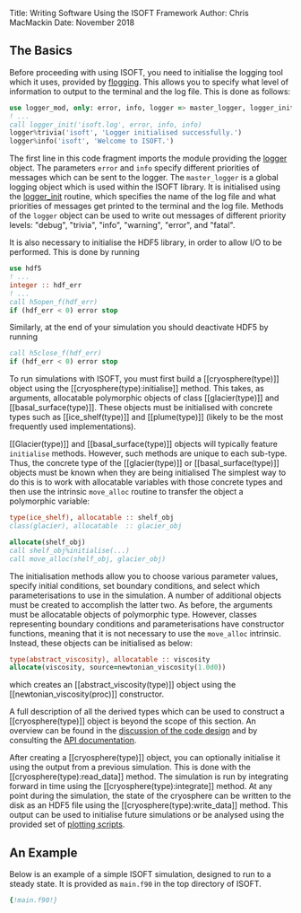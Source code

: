 Title: Writing Software Using the ISOFT Framework
Author: Chris MacMackin
Date: November 2018 

## The Basics

Before proceeding with using ISOFT, you need to initialise the logging
tool which it uses, provided by
[flogging](https://cmacmackin.github.io/flogging/). This allows you to
specify what level of information to output to the terminal and the
log file. This is done as follows:
```fortran
use logger_mod, only: error, info, logger => master_logger, logger_init
! ...
call logger_init('isoft.log', error, info, info)
logger%trivia('isoft', 'Logger initialised successfully.')
logger%info('isoft', 'Welcome to ISOFT.')
```
The first line in this code fragment imports the module providing the
[logger](https://cmacmackin.github.io/flogging/type/logger.html)
object. The parameters `error` and `info` specify different priorities
of messages which can be sent to the logger. The `master_logger` is a
global logging object which is used within the ISOFT library. It is
initialised using the
[logger_init](https://cmacmackin.github.io/flogging/proc/logger_init.html)
routine, which specifies the name of the log file and what priorities
of messages get printed to the terminal and the log file. Methods of the
`logger` object can be used to write out messages of different priority
levels: "debug", "trivia", "info", "warning", "error", and "fatal".

It is also necessary to initialise the HDF5 library, in order to allow I/O
to be performed. This is done by running
```fortran
use hdf5
! ...
integer :: hdf_err
! ...
call h5open_f(hdf_err)
if (hdf_err < 0) error stop
```
Similarly, at the end of your simulation you should deactivate HDF5 by
running
```fortran
call h5close_f(hdf_err)
if (hdf_err < 0) error stop
```

To run simulations with ISOFT, you must first build a
[[cryosphere(type)]] object using the [[cryosphere(type):initialise]]
method. This takes, as arguments, allocatable polymorphic objects of class
[[glacier(type)]] and [[basal_surface(type)]]. These objects must be
initialised with concrete types such as [[ice_shelf(type)]] and
[[plume(type)]] (likely to be the most frequently used implementations).

[[Glacier(type)]] and [[basal_surface(type)]] objects will typically
feature `initialise` methods. However, such methods are unique to each
sub-type. Thus, the concrete type of the [[glacier(type)]] or
[[basal_surface(type)]] objects must be known when they are being
initialised The simplest way to do this is to work with allocatable
variables with those concrete types and then use the intrinsic
`move_alloc` routine to transfer the object a polymorphic variable:
```fortran
type(ice_shelf), allocatable :: shelf_obj
class(glacier), allocatable  :: glacier_obj

allocate(shelf_obj)
call shelf_obj%initialise(...)
call move_alloc(shelf_obj, glacier_obj)
```

The initialisation methods allow you to choose various parameter
values, specify initial conditions, set boundary conditions, and
select which parameterisations to use in the simulation. A number of
additional objects must be created to accomplish the latter two. As
before, the arguments must be allocatable objects of polymorphic
type. However, classes representing boundary conditions and
parameterisations have constructor functions, meaning that it is not
necessary to use the `move_alloc` intrinsic. Instead, these objects
can be initialised as below:
```fortran
type(abstract_viscosity), allocatable :: viscosity
allocate(viscosity, source=newtonian_viscosity(1.0d0))
```
which creates an [[abstract_viscosity(type)]] object using the
[[newtonian_viscosity(proc)]] constructor.

A full description of all the derived types which can be used to
construct a [[cryosphere(type)]] object is beyond the scope of this
section. An overview can be found in the
[discussion of the code design](../3-codeDesign/1-representing.html)
and by consulting the [API documentation](|url|/lists/types.html).

After creating a [[cryosphere(type)]] object, you can optionally
initialise it using the output from a previous simulation. This is
done with the [[cryosphere(type):read_data]] method. The simulation is
run by integrating forward in time using the
[[cryosphere(type):integrate]] method. At any point during the
simulation, the state of the cryosphere can be written to the disk as
an HDF5 file using the [[cryosphere(type):write_data]] method. This
output can be used to initialise future simulations or be analysed
using the provided set of
[plotting scripts](../4-plotting/index.html).

## An Example

Below is an example of a simple ISOFT simulation, designed to run to a
steady state. It is provided as `main.f90` in the top directory of ISOFT.

```fortran
{!main.f90!}
```
